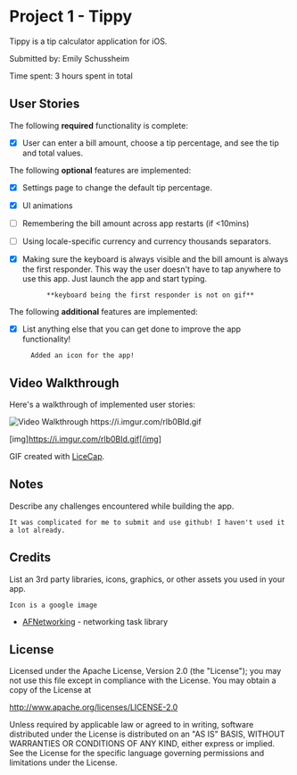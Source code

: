 # Project 1 - Tippy

Tippy is a tip calculator application for iOS.

Submitted by: Emily Schussheim

Time spent: 3 hours spent in total

## User Stories

The following **required** functionality is complete:

* [X] User can enter a bill amount, choose a tip percentage, and see the tip and total values.

The following **optional** features are implemented:
* [X] Settings page to change the default tip percentage.
* [X] UI animations
* [ ] Remembering the bill amount across app restarts (if <10mins)
* [ ] Using locale-specific currency and currency thousands separators.
* [X] Making sure the keyboard is always visible and the bill amount is always the first responder. This way the user doesn't have to tap anywhere to use this app. Just launch the app and start typing.

            **keyboard being the first responder is not on gif**

The following **additional** features are implemented:

- [X] List anything else that you can get done to improve the app functionality!
        
        Added an icon for the app!

## Video Walkthrough

Here's a walkthrough of implemented user stories:

<img src='http://i.imgur.com/link/to/your/gif/file.gif' title='Video Walkthrough' width='' alt='Video Walkthrough' />
https://i.imgur.com/rlb0BId.gif

[img]https://i.imgur.com/rlb0BId.gif[/img]

GIF created with [LiceCap](http://www.cockos.com/licecap/).

## Notes

Describe any challenges encountered while building the app.

    It was complicated for me to submit and use github! I haven't used it a lot already. 

## Credits

List an 3rd party libraries, icons, graphics, or other assets you used in your app.
    
    Icon is a google image

- [AFNetworking](https://github.com/AFNetworking/AFNetworking) - networking task library

## License

Licensed under the Apache License, Version 2.0 (the "License");
you may not use this file except in compliance with the License.
You may obtain a copy of the License at

http://www.apache.org/licenses/LICENSE-2.0

Unless required by applicable law or agreed to in writing, software
distributed under the License is distributed on an "AS IS" BASIS,
WITHOUT WARRANTIES OR CONDITIONS OF ANY KIND, either express or implied.
See the License for the specific language governing permissions and
limitations under the License.
